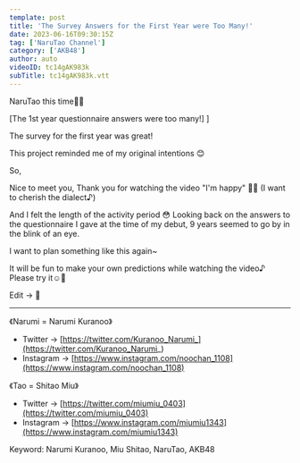 ```yaml
---
template: post
title: 'The Survey Answers for the First Year were Too Many!'
date: 2023-06-16T09:30:15Z
tag: ['NaruTao Channel']
category: ['AKB48']
author: auto 
videoID: tc14gAK983k
subTitle: tc14gAK983k.vtt
---
```

NaruTao this time🐻🐡

[The 1st year questionnaire answers were too many!] ]

The survey for the first year was great! ️

This project reminded me of my original intentions 😊

So,

Nice to meet you, Thank you for watching the video "I'm happy" 🌱💓 (I want to cherish the dialect♪) 

And I felt the length of the activity period 😳 Looking back on the answers to the questionnaire I gave at the time of my debut, 9 years seemed to go by in the blink of an eye.

I want to plan something like this again~

It will be fun to make your own predictions while watching the video♪ Please try it☺️🌸

Edit → 🐡

-------------------------------------------------- -----------------------------------
《Narumi = Narumi Kuranoo》

- Twitter → [https://twitter.com/Kuranoo_Narumi_](https://twitter.com/Kuranoo_Narumi_)
- Instagram → [https://www.instagram.com/noochan_1108](https://www.instagram.com/noochan_1108)

《Tao = Shitao Miu》

- Twitter → [https://twitter.com/miumiu_0403](https://twitter.com/miumiu_0403)
- Instagram → [https://www.instagram.com/miumiu1343](https://www.instagram.com/miumiu1343)

Keyword: Narumi Kuranoo, Miu Shitao, NaruTao, AKB48